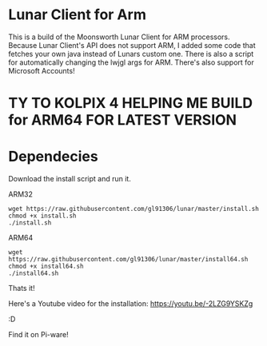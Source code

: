 # Lunar Client for Arm

This is a build of the Moonsworth Lunar Client for ARM processors. Because Lunar Client's API does not support ARM, I added some code that fetches your own java instead of Lunars custom one.
There is also a script for automatically changing the lwjgl args for ARM.
There's also support for Microsoft Accounts!

# TY TO KOLPIX 4 HELPING ME BUILD for ARM64 FOR LATEST VERSION


# Dependecies

Download the install script and run it.

ARM32
```
wget https://raw.githubusercontent.com/gl91306/lunar/master/install.sh
chmod +x install.sh
./install.sh
```

ARM64
```
wget https://raw.githubusercontent.com/gl91306/lunar/master/install64.sh
chmod +x install64.sh
./install64.sh
```

Thats it!

Here's a Youtube video for the installation: https://youtu.be/-2LZG9YSKZg

:D

Find it on Pi-ware!

